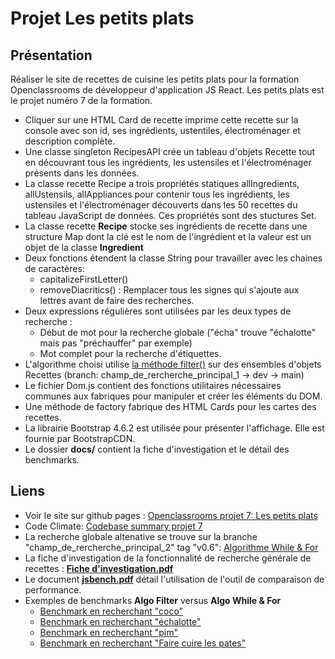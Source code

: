 # Projet Les petits plats

## Présentation

Réaliser le site de recettes de cuisine les petits plats pour la formation Openclassrooms de développeur d'application JS React. Les petits plats est le projet numéro 7 de la formation.

- Cliquer sur une HTML Card de recette imprime cette recette sur la console avec son id, ses ingrédients, ustentiles, électroménager et description complète.
- Une classe singleton RecipesAPI crée un tableau d'objets Recette tout en découvrant tous les ingrédients, les ustensiles et l'électroménager présents dans les données.
- La classe recette Recipe a trois propriétés statiques allIngredients, allUstensils, allAppliances pour contenir tous les ingrédients, les ustensiles et l'électroménager découverts dans les 50 recettes du tableau JavaScript de données. Ces propriétés sont des stuctures Set.
- La classe recette **Recipe** stocke ses ingrédients de recette dans une structure Map dont la clé est le nom de l'ingrédient et la valeur est un objet de la classe **Ingredient**
- Deux fonctions étendent la classe String pour travailler avec les chaines de caractères:
  - capitalizeFirstLetter()
  - removeDiacritics() : Remplacer tous les signes qui s'ajoute aux lettres avant de faire des recherches.
- Deux expressions régulières sont utilisées par les deux types de recherche :
  - Début de mot pour la recherche globale ("écha" trouve "échalotte" mais pas "préchauffer" par exemple)
  - Mot complet pour la recherche d'étiquettes.
- L'algorithme choisi utilise [la méthode filter()](https://github.com/SFERRER-DEV/projet-7/blob/dev/scripts/util/search.js) sur des ensembles d'objets Recettes (branch: champ_de_rercherche_principal_1 -> dev -> main)
- Le fichier Dom.js contient des fonctions utilitaires nécessaires communes aux fabriques pour manipuler et créer les éléments du DOM.
- Une méthode de factory fabrique des HTML Cards pour les cartes des recettes.
- La librairie Bootstrap 4.6.2 est utilisée pour présenter l'affichage. Elle est fournie par BootstrapCDN.
- Le dossier **docs/** contient la fiche d'investigation et le détail des benchmarks.

## Liens

- Voir le site sur github pages : [Openclassrooms projet 7: Les petits plats](https://sferrer-dev.github.io/projet-7/index.html)
- Code Climate: [Codebase summary projet 7](https://codeclimate.com/github/SFERRER-DEV/projet-7)
- La recherche globale altenative se trouve sur la branche "champ_de_rercherche_principal_2" tag "v0.6": [Algorithme While & For](https://github.com/SFERRER-DEV/projet-7/blob/v0.6/scripts/util/search.js)
- La fiche d'investigation de la fonctionnalité de recherche générale de recettes :
  [**Fiche d'investigation.pdf**](https://github.com/SFERRER-DEV/projet-7/blob/dev/docs/Fiche%20d'investigation.pdf)
- Le document [**jsbench.pdf**](https://github.com/SFERRER-DEV/projet-7/blob/dev/docs/jsben.ch.pdf) détail l'utilisation de l'outil de comparaison de performance.
- Exemples de benchmarks **Algo Filter** versus **Algo While & For**
  - [Benchmark en recherchant "coco"](https://jsben.ch/76g2e)
  - [Benchmark en recherchant "échalotte"](https://jsben.ch/wGcV5)
  - [Benchmark en recherchant "pim"](https://jsben.ch/dG0mj)
  - [Benchmark en recherchant "Faire cuire les pates"](https://jsben.ch/zQHha)

